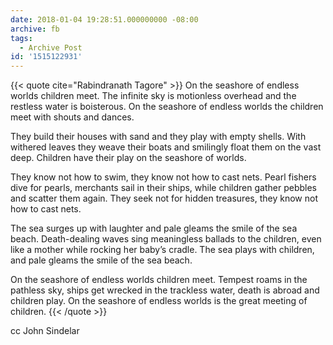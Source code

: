 ```yaml
---
date: 2018-01-04 19:28:51.000000000 -08:00
archive: fb
tags: 
  - Archive Post
id: '1515122931'
---
```


{{< quote cite="Rabindranath Tagore" >}}
On the seashore of endless worlds children meet. The infinite sky is motionless overhead and the restless water is boisterous. On the seashore of endless worlds the children meet with shouts and dances.

They build their houses with sand and they play with empty shells. With withered leaves they weave their boats and smilingly float them on the vast deep. Children have their play on the seashore of worlds.

They know not how to swim, they know not how to cast nets. Pearl fishers dive for pearls, merchants sail in their ships, while children gather pebbles and scatter them again. They seek not for hidden treasures, they know not how to cast nets.

The sea surges up with laughter and pale gleams the smile of the sea beach. Death-dealing waves sing meaningless ballads to the children, even like a mother while rocking her baby’s cradle. The sea plays with children, and pale gleams the smile of the sea beach.

On the seashore of endless worlds children meet. Tempest roams in the pathless sky, ships get wrecked in the trackless water, death is abroad and children play. On the seashore of endless worlds is the great meeting of children.
{{< /quote >}}

cc John Sindelar
